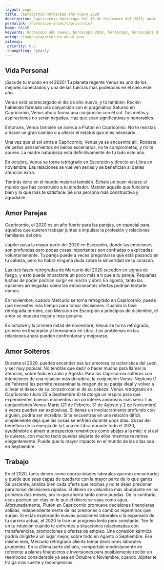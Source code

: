 ```yaml
---
layout: page
title: Capricornio Horóscopo año nuevo 2020 
description: Capricornio horoscopo del 10 de diciembre del 2019, amor, trabajo, vida personal. Todas las predicciones para Capricornio gratis. Disfruta este año nuevo.
permalink: /horoscopo-anual/capricornio/
home: FALSE
keywords: horóscopo año nuevo, horóscopo 2020, horóscopo, horoscopos diarios gratis del dia de hoy, horóscopo diario gratis,horóscopo ano nuevo 2020, horóscopo esperanza gracia, horoscopo Capricornio 2020, horoscop, horóscopos gratis, horoscopo Capricornio, horoscopo Capricornio 2020 gratis, Tarot, Astrologia, Zodíaco, Capricornio, horoscopo gratis,tarot en femenino,videncia gratuita,horoscopos gratuitos,horóscopos, astrologia,videncia gratis
ogimg: /images/capricornio_anual.png
sitemap:
 priority: 0.5
 changefreq: 'yearly'
---
```




## Vida Personal

¡Sacude tu mundo en el 2020! Tu planeta regente Venus es uno de los mejores conectados y una de las fuerzas más poderosas en el cielo este año.


Venus está sobrecargado el día de año nuevo, y tú también. Recién habiendo formado una conjunción con el pragmático Saturno en Capricornio, Venus ahora forma una conjunción con el sol. Tus metas y aspiraciones no serán negadas. Haz que sean significativas y honorables. 


Entonces, Venus también se acerca a Plutón en Capricornio. No te resistas a hacer un gran cambio o a alterar el estatus quo si es necesario.


Una vez que el sol entra a Capricornio, Venus ya se encuentra allí. Rodéate de bellos pensamientos en bellos escenarios, no te comprometas, y no te apures. La madre naturaleza está definitivamente de tu lado este año.


En octubre, Venus se torna retrógrado en Escorpión y directo en Libra en noviembre. Las relaciones se vuelven serias y se benefician al darles atención extra.


Tendrás éxito en el mundo material también. Échale un buen vistazo al mundo que has construido a tu alrededor. Mantén aquello que funciona bien y lo que más te satisface. Sé una persona más constructiva y agradable. 



## Amor Parejas

Capricornio, el 2020 es un año fuerte para las parejas, en especial para aquellas que quieren trabajar juntas e impulsar la profesión y relaciones familiares del otro.


Júpiter pasa la mayor parte del 2020 en Escorpión, donde las emociones son profundas pero pocas cosas importantes son confiadas o explicadas voluntariamente. Tu pareja puede a veces preguntarse qué está pasando en tu cabeza, pero no habrá ninguna duda sobre la sinceridad de tu corazón.


Las tres fases retrógradas de Mercurio del 2020 suceden en signos de fuego, y esto puede impactarte un poco más a ti que a tu pareja. Pequeñas luchas de poder podrían surgir en marzo y abril. En agosto, tanto las opciones arriesgadas como las emocionantes ofertas podrían tentarte menos. 


En noviembre, cuando Mercurio se torna retrógrado en Capricornio, puede que necesites más tiempo para tomar decisiones. Cuando la fase retrógrada termine, con Mercurio en Escorpión a principios de diciembre, el amor se muestra mejor y más genuino.


En octubre y la primera mitad de noviembre, Venus se torna retrógrado, primero en Escorpión y terminando en Libra. Los problemas en las relaciones ahora pueden confrontarse y mejorarse.

## Amor Solteros

Durante el 2020, puedes encender esa luz amorosa característica del León y ser muy popular. No tendrás que decir o hacer mucho para llamar la atención, sobre todo en Julio y Agosto. 
Para los Capricornio solteros con intenciones de una relación más duradera, la conjunción Venus-Neptuno (1 de Febrero) les permite reexaminar la imagen de su pareja ideal y volver a alinear el deseo de su corazón con el de su cabeza. 
Venus retrógrado en Capricornio (Julio 25 a Septiembre 6) te otorga un respiro para que experimentes buenos momentos con un interés amorosos más serio. 
Las conjunciones Venus-Marte (21 de Febrero, 31 de Agosto y 2 de Noviembre) a veces pueden ser explosivas. Si tienes un involucramiento profundo con alguien, podría ser increíble. Si te encuentras en una relación difícil, simplemente deja que las cosas se enfríen durante unos días. 
Gozas del beneficio de la energía de la Luna en Libra durante todo el 2020, ayudándote a atraer a prospectos románticos como abejas a la miel; o si así lo quieres, con mucho tacto puedes alejarte de ellos mientras te retiras elegantemente. Puede que tu mayor impacto en el mundo de las citas sea en Septiembre. 

## Trabajo

En el 2020, tanto dinero como oportunidades laborales querrán encontrarte; y puede que seas capaz de quedarte con la mayor parte de lo que ganes. Sé paciente, analiza bien cada oferta que recibas y no te dejes presionar para tomar decisiones rápidas.
El dinero se vislumbra más abundante en los primeros dos meses, por lo que ahorra tanto como puedas. De lo contrario, esos podrían ser días en lo que el dinero se vaya como agua. Afortunadamente, Plutón en Capricornio promueve decisiones financieras sólidas, independientemente de las presiones o cambios repentinos que surjan.
Si estás explorando nuevas posiciones laborales o la expansión de tu carrera actual, el 2020 te trae un progreso lento pero constante.
Ten fe en tu intuición cuando te enfrentes a situaciones relacionadas con transferencias, promociones u ofertas de empleo. Una conexión kármica podría dirigirte a un lugar mejor, sobre todo en Agosto o Septiembre.
Ese mismo mes, Mercurio retrógrado alienta tomar decisiones laborales prudentes.
En la última parte del año, compórtate modestamente en referente a planes financieros e inversiones para posiblemente recibir un reembolso considerable ya sea en Octubre o Noviembre; cuando Júpiter te traiga más suerte y recompensas.
